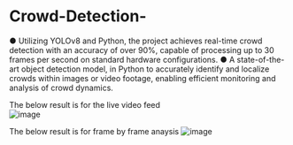 # Crowd-Detection-

● Utilizing YOLOv8 and Python, the project achieves real-time crowd detection with an accuracy of over 90%,
  capable of processing up to 30 frames per second on standard hardware configurations.
● A state-of-the-art object detection model, in Python to accurately identify and localize crowds within images or
  video footage, enabling efficient monitoring and analysis of crowd dynamics.

The below result is for the live video feed   
![image](https://github.com/vishalrote/Crowd-Detection-/assets/96374713/bfd09421-c526-4baa-97e3-ea61085ae5d2)

The below result is for frame by frame anaysis
![image](https://github.com/vishalrote/Crowd-Detection-/assets/96374713/49f70813-04e1-4fa1-8357-548291e95cc1)
